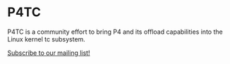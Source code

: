 # P4TC

P4TC is a community effort to bring P4 and its offload capabilities into the Linux kernel tc subsystem.

[Subscribe to our mailing list!](https://lists.netdevconf.info/cgi-bin/mailman/listinfo/p4tc-discussions)
